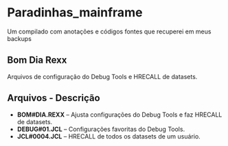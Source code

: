 # Paradinhas_mainframe
Um compilado com anotações e códigos fontes que recuperei em meus backups


## Bom Dia Rexx  
Arquivos de configuração do Debug Tools e HRECALL de datasets.

## Arquivos - Descrição  
- **BOM#DIA.REXX** – Ajusta configurações do Debug Tools e faz HRECALL de datasets.  
- **DEBUG#01.JCL** – Configurações favoritas do Debug Tools.  
- **JCL#0004.JCL** – HRECALL de todos os datasets de um usuário.
